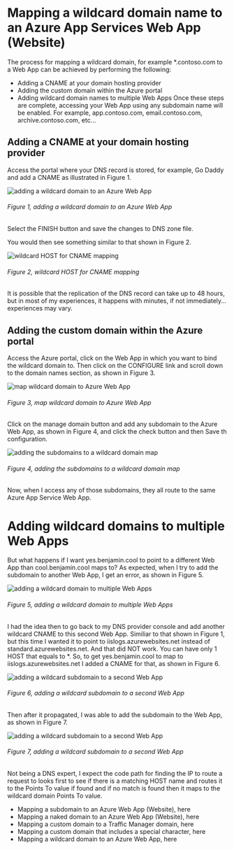 # Mapping a wildcard domain name to an Azure App Services Web App (Website)

The process for mapping a wildcard domain, for example *.contoso.com to a Web App can be achieved by performing the following:

+ Adding a CNAME at your domain hosting provider
+ Adding the custom domain within the Azure portal
+ Adding wildcard domain names to multiple Web Apps
Once these steps are complete, accessing your Web App using any subdomain name will be enabled.  For example, app.contoso.com, email.contoso.com, archive.contoso.com, etc…

## Adding a CNAME at your domain hosting provider

Access the portal where your DNS record is stored, for example, Go Daddy and add a CNAME as illustrated in Figure 1.

![adding a wildcard domain to an Azure Web App][FIGURE1]
###### Figure 1, adding a wildcard domain to an Azure Web App

Select the FINISH button and save the changes to DNS zone file.

You would then see something similar to that shown in Figure 2.

![wildcard HOST for CNAME mapping][FIGURE2]
###### Figure 2, wildcard HOST for CNAME mapping

It is possible that the replication of the DNS record can take up to 48 hours, but in most of my experiences, it happens with minutes, if not immediately…experiences may vary.

## Adding the custom domain within the Azure portal

Access the Azure portal, click on the Web App in which you want to bind the wildcard domain to.  Then click on the CONFIGURE link and scroll down to the domain names section, as shown in Figure 3.

![map wildcard domain to Azure Web App][FIGURE3]
###### Figure 3, map wildcard domain to Azure Web App

Click on the manage domain button and add any subdomain to the Azure Web App, as shown in Figure 4, and click the check button and then Save th configuration.

![adding the subdomains to a wildcard domain map][FIGURE4]
###### Figure 4, adding the subdomains to a wildcard domain map

Now, when I access any of those subdomains, they all route to the same Azure App Service Web App.

# Adding wildcard domains to multiple Web Apps

But what happens if I want yes.benjamin.cool to point to a different Web App than cool.benjamin.cool maps to?  As expected, when I try to add the subdomain to another Web App, I get an error, as shown in Figure 5.

![adding a wildcard domain to multiple Web Apps][FIGURE5]
###### Figure 5, adding a wildcard domain to multiple Web Apps

I had the idea then to go back to my DNS provider console and add another wildcard CNAME to this second Web App.  Similiar to that shown in Figure 1, but this time I wanted it to point to iislogs.azurewebsites.net instead of standard.azurewebsites.net.  And that did NOT work.  You can have only 1 HOST that equals to *.  So, to get yes.benjamin.cool to map to iislogs.azurewebsites.net I added a CNAME for that, as shown in Figure 6.

![adding a wildcard subdomain to a second Web App][FIGURE6]
###### Figure 6, adding a wildcard subdomain to a second Web App

Then after it propagated, I was able to add the subdomain to the Web App, as shown in Figure 7.

![adding a wildcard subdomain to a second Web App][FIGURE7]
###### Figure 7, adding a wildcard subdomain to a second Web App

Not being a DNS expert, I expect the code path for finding the IP to route a request to looks first to see if there is a matching HOST name and routes it to the Points To value if found and if no match is found then it maps to the wildcard domain Points To value.

+ Mapping a subdomain to an Azure Web App (Website), here
+ Mapping a naked domain to an Azure Web App (Website), here
+ Mapping a custom domain to a Traffic Manager domain, here
+ Mapping a custom domain that includes a special character, here
+ Mapping a wildcard domain to an Azure Web App, here

[FIGURE1]: ../images/2015/waws-0098.png "Figure 1, adding a wildcard domain to an Azure Web App"
[FIGURE2]: ../images/2015/waws-0099.png "Figure 2, wildcard HOST for CNAME mapping"
[FIGURE3]: ../images/2015/waws-0100.png "Figure 3, map wildcard domain to Azure Web App"
[FIGURE4]: ../images/2015/waws-0101.png "Figure 4, adding the subdomains to a wildcard domain map"
[FIGURE5]: ../images/2015/waws-0102.png "Figure 5, adding a wildcard domain to multiple Web Apps"
[FIGURE6]: ../images/2015/waws-0103.png "Figure 6, adding a wildcard subdomain to a second Web App"
[FIGURE7]: ../images/2015/waws-0104.png "Figure 7, adding a wildcard subdomain to a second Web App"
